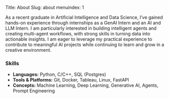 Title: About
Slug: about
menuindex: 1

As a recent graduate in Artificial Intelligence and Data Science, I’ve gained hands-on experience through internships as a GenAI Intern and an AI and LLM Intern. I am particularly interested in building intelligent agents and creating
multi-agent workflows, with strong skills in turning data into actionable insights. I am eager to leverage my practical
experience to contribute to meaningful AI projects while continuing to learn and grow in a creative environment.






### Skills

*   **Languages:** Python, C/C++, SQL (Postgres)
*   **Tools & Platforms:** Git, Docker, Tableau, Linux, FastAPI
*   **Concepts:** Machine Learning, Deep Learning, Generative AI, Agents, Prompt Engineering